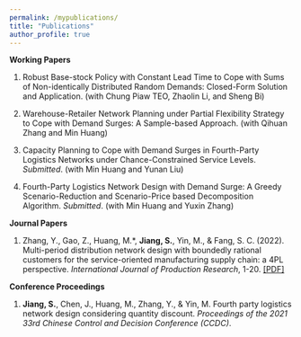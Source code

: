 ```yaml
---
permalink: /mypublications/
title: "Publications"
author_profile: true
---
```


**Working Papers**

1. Robust Base-stock Policy with Constant Lead Time to Cope with Sums of Non-identically Distributed Random Demands: Closed-Form Solution and Application. (with Chung Piaw TEO, Zhaolin Li, and Sheng Bi)

2. Warehouse-Retailer Network Planning under Partial Flexibility Strategy to Cope with Demand Surges: A Sample-based Approach. (with Qihuan Zhang and Min Huang)

3. Capacity Planning to Cope with  Demand Surges in Fourth-Party Logistics Networks under Chance-Constrained Service Levels. _Submitted_. (with Min Huang and Yunan Liu)

4. Fourth-Party Logistics Network Design with Demand Surge: A Greedy Scenario-Reduction and Scenario-Price based Decomposition Algorithm. _Submitted_. (with Min Huang and Yuxin Zhang)

**Journal Papers**

1. Zhang, Y., Gao, Z., Huang, M.*, **Jiang, S.**, Yin, M., & Fang, S. C. (2022). Multi-period distribution network design with boundedly rational customers for the service-oriented manufacturing supply chain: a 4PL perspective. _International Journal of Production Research_, 1-20. [[PDF]](/files/paper1.pdf)

**Conference Proceedings**

1. **Jiang, S.**, Chen, J., Huang, M., Zhang, Y., & Yin, M. Fourth party logistics network design considering quantity discount. _Proceedings of the 2021 33rd Chinese Control and Decision Conference (CCDC)_.

